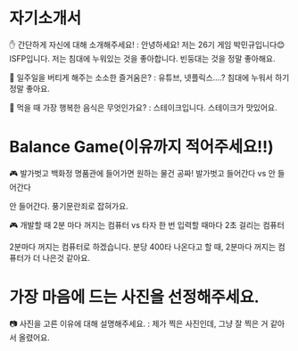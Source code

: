 # 자기소개서

✋ 간단하게 자신에 대해 소개해주세요!
: 안녕하세요! 저는 26기 게임 박민규입니다😊 ISFP입니다.
저는 침대에 누워있는 것을 좋아합니다. 빈둥대는 것을 정말 좋아해요. 

🎁 일주일을 버티게 해주는 소소한 즐거움은?
: 유튜브, 넷플릭스….? 침대에 누워서 하기 정말 좋아요.

👅 먹을 때 가장 행복한 음식은 무엇인가요?
: 스테이크입니다. 스테이크가 맛있어요.

# Balance Game(이유까지 적어주세요!!)

🎮 발가벗고 백화정 명품관에 들어가면 원하는 물건 공짜! 발가벗고 들어간다 vs 안 들어간다

안 들어간다. 풍기문란죄로 잡혀가요.

🎮 개발할 때 2분 마다 꺼지는 컴퓨터 vs 타자 한 번 입력할 때마다 2초 걸리는 컴퓨터

2분마다 꺼지는 컴퓨터로 하겠습니다. 분당 400타 나온다고 할 때, 2분마다 꺼지는 컴퓨터가 더 나은것 같아요.

# 가장 마음에 드는 사진을 선정해주세요.

📷 사진을 고른 이유에 대해 설명해주세요.
: 제가 찍은 사진인데, 그냥 잘 찍은 거 같아서 올렸어요.
